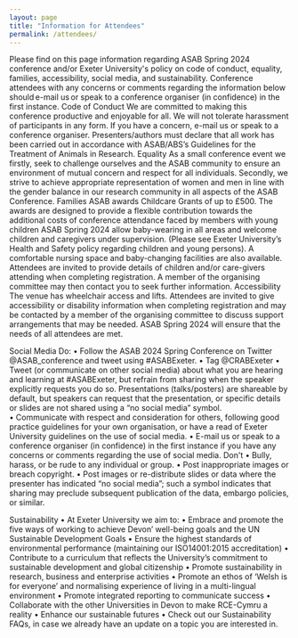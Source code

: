 ```yaml
---
layout: page
title: "Information for Attendees"
permalink: /attendees/
---
```

Please find on this page information regarding ASAB Spring 2024 conference and/or Exeter University's policy on code of conduct, equality, families, accessibility, social media, and sustainability.
Conference attendees with any concerns or comments regarding the information below should e-mail us or speak to a conference organiser (in confidence) in the first instance.
Code of Conduct
We are committed to making this conference productive and enjoyable for all. We will not tolerate harassment of participants in any form. If you have a concern, e-mail us or speak to a conference organiser. Presenters/authors must declare that all work has been carried out in accordance with ASAB/ABS’s Guidelines for the Treatment of Animals in Research.
Equality
As a small conference event we firstly, seek to challenge ourselves and the ASAB community to ensure an environment of mutual concern and respect for all individuals. Secondly, we strive to achieve appropriate representation of women and men in line with the gender balance in our research community in all aspects of the ASAB Conference.
Families
ASAB awards Childcare Grants of up to £500. The awards are designed to provide a flexible contribution towards the additional costs of conference attendance faced by members with young children 
ASAB Spring 2024 allow baby-wearing in all areas and welcome children and caregivers under supervision. (Please see Exeter University’s Health and Safety policy regarding children and young persons). A comfortable nursing space and baby-changing facilities are also available. Attendees are invited to provide details of children and/or care-givers attending when completing registration. A member of the organising committee may then contact you to seek further information.
Accessibility
The venue has wheelchair access and lifts. Attendees are invited to give accessibility or disability information when completing registration and may be contacted by a member of the organising committee to discuss support arrangements that may be needed. ASAB Spring 2024 will ensure that the needs of all attendees are met.

Social Media
Do:
•	Follow the ASAB 2024 Spring Conference on Twitter @ASAB_conference and tweet using #ASABExeter.
•	Tag @CRABExeter
•	Tweet (or communicate on other social media) about what you are hearing and learning at #ASABExeter, but refrain from sharing when the speaker explicitly requests you do so. Presentations (talks/posters) are shareable by default, but speakers can request that the presentation, or specific details or slides are not shared using a “no social media” symbol.    
•	Communicate with respect and consideration for others, following good practice guidelines for your own organisation, or have a read of Exeter University guidelines on the use of social media.
•	E-mail us or speak to a conference organiser (in confidence) in the first instance if you have any concerns or comments regarding the use of social media.
Don't
•	Bully, harass, or be rude to any individual or group.
•	Post inappropriate images or breach copyright.
•	Post images or re-distribute slides or data where the presenter has indicated “no social media”; such a symbol indicates that sharing may preclude subsequent publication of the data, embargo policies, or similar.

Sustainability
•	At Exeter University we aim to:
•	Embrace and promote the five ways of working to achieve Devon’ well-being goals and the UN Sustainable Development Goals
•	Ensure the highest standards of environmental performance (maintaining our ISO14001:2015 accreditation)
•	Contribute to a curriculum that reflects the University’s commitment to sustainable development and global citizenship
•	Promote sustainability in research, business and enterprise activities
•	Promote an ethos of ‘Welsh is for everyone’ and normalising experience of living in a multi-lingual environment
•	Promote integrated reporting to communicate success
•	Collaborate with the other Universities in Devon to make RCE-Cymru a reality
•	Enhance our sustainable futures
•	Check out our Sustainability FAQs, in case we already have an update on a topic you are interested in.



